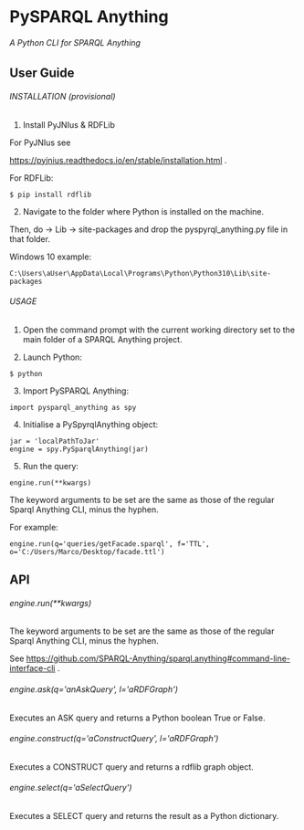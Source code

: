 # PySPARQL Anything
###### A Python CLI for SPARQL Anything

## User Guide

###### INSTALLATION (provisional)

1) Install PyJNIus & RDFLib

For PyJNIus see

https://pyjnius.readthedocs.io/en/stable/installation.html .

For RDFLib:
```
$ pip install rdflib
```

2) Navigate to the folder where Python is installed on the machine. 

Then, do -> Lib -> site-packages and drop the pyspyrql_anything.py file in that folder.

Windows 10 example:
```
C:\Users\aUser\AppData\Local\Programs\Python\Python310\Lib\site-packages
```

###### USAGE

1) Open the command prompt with the current working directory set to the main folder of a SPARQL Anything project.

2) Launch Python: 
```
$ python 
```
   
3) Import PySPARQL Anything: 
```
import pysparql_anything as spy
```

4) Initialise a PySpyrqlAnything object:
``` 
jar = 'localPathToJar'
engine = spy.PySparqlAnything(jar)
```

5) Run the query:
```
engine.run(**kwargs)
```
The keyword arguments to be set are the same as those of the regular Sparql Anything CLI, minus the hyphen. 

For example:
```
engine.run(q='queries/getFacade.sparql', f='TTL', o='C:/Users/Marco/Desktop/facade.ttl')
```

## API

###### engine.run(**kwargs)

The keyword arguments to be set are the same as those of the regular Sparql Anything CLI, minus the hyphen.

See https://github.com/SPARQL-Anything/sparql.anything#command-line-interface-cli .

###### engine.ask(q='anAskQuery', l='aRDFGraph')

Executes an ASK query and returns a Python boolean True or False.

###### engine.construct(q='aConstructQuery', l='aRDFGraph')

Executes a CONSTRUCT query and returns a rdflib graph object.

###### engine.select(q='aSelectQuery')

Executes a SELECT query and returns the result as a Python dictionary. 